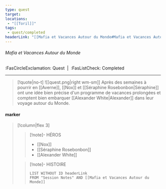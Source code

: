 ```yaml
---
type: quest
target: 
locations:
 - "[[Toril]]"
tags:
 - quest/completed
headerLink: "[[Mafia et Vacances Autour du Monde#Mafia et Vacances Autour du Monde]]"
---
```

###### Mafia et Vacances Autour du Monde
<span class="sub2">:FasCircleExclamation: Quest&nbsp;&nbsp;|&nbsp;&nbsp;:FasListCheck: Completed</span>
___

> [!quote|no-t]
>![[quest.png|right wm-sm]] Après des semaines à pourrir en [[Averne]], [[Nox]] et [[Séraphine Rosebonbon|Séraphine]] ont une idée bien précise d'un programme de vacances prolongées et comptent bien embarquer [[Alexander White|Alexander]] dans leur voyage autour du Monde.

#### marker
> [!column|flex 3]
> >[!note]- HÉROS
> >- [[Nox]]
> >- [[Séraphine Rosebonbon]]
> >- [[Alexander White]]
> 
>>[!note]- HISTOIRE
>>```dataview
>>LIST WITHOUT ID headerLink
>>FROM "Session Notes" AND [[Mafia et Vacances Autour du Monde]]

